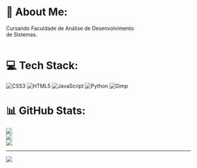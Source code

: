 # 💫 About Me:
Cursando Faculdade de Análise de Desenvolvimento<br>de Sistemas.<br><br>


# 💻 Tech Stack:
![CSS3](https://img.shields.io/badge/css3-%231572B6.svg?style=plastic&logo=css3&logoColor=white) ![HTML5](https://img.shields.io/badge/html5-%23E34F26.svg?style=plastic&logo=html5&logoColor=white) ![JavaScript](https://img.shields.io/badge/javascript-%23323330.svg?style=plastic&logo=javascript&logoColor=%23F7DF1E) ![Python](https://img.shields.io/badge/python-3670A0?style=plastic&logo=python&logoColor=ffdd54) ![Gimp](https://img.shields.io/badge/Gimp-657D8B?style=plastic&logo=gimp&logoColor=FFFFFF)
# 📊 GitHub Stats:
![](https://github-readme-stats.vercel.app/api?username=DaviFerreira-05&theme=chartreuse-dark&hide_border=true&include_all_commits=false&count_private=false)<br/>
![](https://github-readme-streak-stats.herokuapp.com/?user=DaviFerreira-05&theme=chartreuse-dark&hide_border=true)<br/>
![](https://github-readme-stats.vercel.app/api/top-langs/?username=DaviFerreira-05&theme=chartreuse-dark&hide_border=true&include_all_commits=false&count_private=false&layout=compact)

---
[![](https://visitcount.itsvg.in/api?id=DaviFerreira-05&icon=0&color=0)](https://visitcount.itsvg.in)

<!-- Proudly created with GPRM ( https://gprm.itsvg.in ) -->
